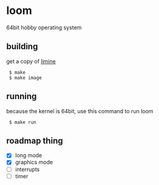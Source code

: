 # loom
64bit hobby operating system

## building
get a copy of [limine](https://github.com/limine-bootloader/limine/tree/v2.0-branch-binary)

```console
 $ make
 $ make image
```

## running
because the kernel is 64bit, use this command to run loom

```console
 $ make run
```

## roadmap thing
- [x] long mode
- [x] graphics mode
- [ ] interrupts
- [ ] timer